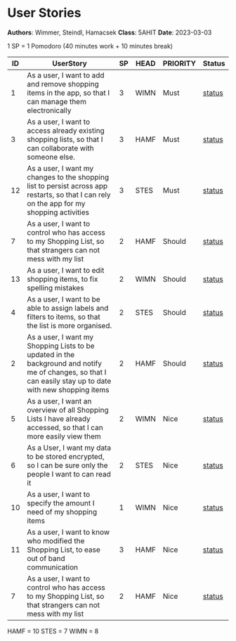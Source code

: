 # User Stories

**Authors**: Wimmer, Steindl, Hamacsek
**Class**: 5AHIT
**Date**: 2023-03-03

1 SP = 1 Pomodoro (40 minutes work + 10 minutes break)

| ID   | UserStory                                                    | SP   | HEAD | PRIORITY | Status                                                       |
| ---- | ------------------------------------------------------------ | ---- | ---- | -------- | ------------------------------------------------------------ |
| 1    | As a user, I want to add and remove shopping items in the app, so that I can manage them electronically | 3    | WIMN | Must     | [status](https://github.com/TGM-HIT/syt5-gek1051-mobile-application-shopilist/issues/5) |
| 3    | As a user, I want to access already existing shopping lists, so that I can collaborate with someone else. | 3    | HAMF | Must     | [status](https://github.com/TGM-HIT/syt5-gek1051-mobile-application-shopilist/issues/3) |
| 12   | As a user, I want my changes to the shopping list to persist across app restarts, so that I can rely on the app for my shopping activities | 3    | STES | Must     | [status](https://github.com/TGM-HIT/syt5-gek1051-mobile-application-shopilist/issues/12) |
| 7    | As a user, I want to control who has access to my Shopping List, so that strangers can not mess with my list | 2    | HAMF | Should   | [status](https://github.com/TGM-HIT/syt5-gek1051-mobile-application-shopilist/issues/7) |
| 13   | As a user, I want to edit shopping items, to fix spelling mistakes | 2    | WIMN | Should     | [status](https://github.com/TGM-HIT/syt5-gek1051-mobile-application-shopilist/issues/13) |
| 4    | As a user, I want to be able to assign labels and filters to items, so that the list is more organised. | 2    | STES | Should   | [status](https://github.com/TGM-HIT/syt5-gek1051-mobile-application-shopilist/issues/4) |
| 2    | As a user, I want my Shopping Lists to be updated in the background and notify me of changes, so that I can easily stay up to date with new shopping items | 2    | HAMF | Should     | [status](https://github.com/TGM-HIT/syt5-gek1051-mobile-application-shopilist/issues/2) |
| 5    | As a user, I want an overview of all Shopping Lists I have already accessed, so that I can more easily view them | 2    | WIMN | Nice   | [status](https://github.com/TGM-HIT/syt5-gek1051-mobile-application-shopilist/issues/5) |
| 6    | As a User, I want my data to be stored encrypted, so I can be sure only the people I want to can read it | 2    | STES | Nice     | [status](https://github.com/TGM-HIT/syt5-gek1051-mobile-application-shopilist/issues/6) |
| 10   | As a user, I want to specify the amount I need of my shopping items | 1    | WIMN | Nice     | [status](https://github.com/TGM-HIT/syt5-gek1051-mobile-application-shopilist/issues/10) |
| 11   | As a user, I want to know who modified the Shopping List, to ease out of band communication | 3    | HAMF | Nice     | [status](https://github.com/TGM-HIT/syt5-gek1051-mobile-application-shopilist/issues/11) |
| 7    | As a user, I want to control who has access to my Shopping List, so that strangers can not mess with my list | 2    | HAMF | Nice   | [status](https://github.com/TGM-HIT/syt5-gek1051-mobile-application-shopilist/issues/7) |


HAMF = 10
STES = 7
WIMN = 8
